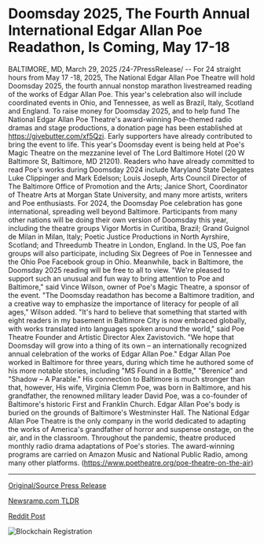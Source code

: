 # Doomsday 2025, The Fourth Annual International Edgar Allan Poe Readathon, Is Coming, May 17-18

BALTIMORE, MD, March 29, 2025 /24-7PressRelease/ -- For 24 straight hours from May 17 -18, 2025, The National Edgar Allan Poe Theatre will hold Doomsday 2025, the fourth annual nonstop marathon livestreamed reading of the works of Edgar Allan Poe. This year's celebration also will include coordinated events in Ohio, and Tennessee, as well as Brazil, Italy, Scotland and England.  To raise money for Doomsday 2025, and to help fund The National Edgar Allan Poe Theatre's award-winning Poe-themed radio dramas and stage productions, a donation page has been established at https://givebutter.com/xf5Qzi. Early supporters have already contributed to bring the event to life.  This year's Doomsday event is being held at Poe's Magic Theatre on the mezzanine level of The Lord Baltimore Hotel (20 W Baltimore St, Baltimore, MD 21201). Readers who have already committed to read Poe's works during Doomsday 2024 include Maryland State Delegates Luke Clippinger and Mark Edelson; Louis Joseph, Arts Council Director of The Baltimore Office of Promotion and the Arts; Janice Short, Coordinator of Theatre Arts at Morgan State University, and many more artists, writers and Poe enthusiasts.  For 2024, the Doomsday Poe celebration has gone international, spreading well beyond Baltimore. Participants from many other nations will be doing their own version of Doomsday this year, including the theatre groups Vigor Mortis in Curitiba, Brazil; Grand Guignol de Milan in Milan, Italy; Poetic Justice Productions in North Ayrshire, Scotland; and Threedumb Theatre in London, England. In the US, Poe fan groups will also participate, including Six Degrees of Poe in Tennessee and the Ohio Poe Facebook group in Ohio.  Meanwhile, back in Baltimore, the Doomsday 2025 reading will be free to all to view.  "We're pleased to support such an unusual and fun way to bring attention to Poe and Baltimore," said Vince Wilson, owner of Poe's Magic Theatre, a sponsor of the event.   "The Doomsday readathon has become a Baltimore tradition, and a creative way to emphasize the importance of literacy for people of all ages," Wilson added.   "It's hard to believe that something that started with eight readers in my basement in Baltimore City is now embraced globally, with works translated into languages spoken around the world," said Poe Theatre Founder and Artistic Director Alex Zavistovich. "We hope that Doomsday will grow into a thing of its own – an internationally recognized annual celebration of the works of Edgar Allan Poe."  Edgar Allan Poe worked in Baltimore for three years, during which time he authored some of his more notable stories, including "MS Found in a Bottle," "Berenice" and "Shadow – A Parable." His connection to Baltimore is much stronger than that, however, His wife, Virginia Clemm Poe, was born in Baltimore, and his grandfather, the renowned military leader David Poe, was a co-founder of Baltimore's historic First and Franklin Church. Edgar Allan Poe's body is buried on the grounds of Baltimore's Westminster Hall.  The National Edgar Allan Poe Theatre is the only company in the world dedicated to adapting the works of America's grandfather of horror and suspense onstage, on the air, and in the classroom. Throughout the pandemic, theatre produced monthly radio drama adaptations of Poe's stories. The award-winning programs are carried on Amazon Music and National Public Radio, among many other platforms. (https://www.poetheatre.org/poe-theatre-on-the-air) 

---

[Original/Source Press Release](https://www.24-7pressrelease.com/press-release/521134/doomsday-2025-the-fourth-annual-international-edgar-allan-poe-readathon-is-coming-may-17-18)
                    

[Newsramp.com TLDR](https://newsramp.com/curated-news/national-edgar-allan-poe-theatre-to-host-global-doomsday-2025-reading-event/45a377253a967a0b69ed180bd412bcc4) 

 



[Reddit Post](https://www.reddit.com/r/Lifestyle_Culture/comments/1jmgx4u/national_edgar_allan_poe_theatre_to_host_global/) 



![Blockchain Registration](https://cdn.newsramp.app/24-7PressRelease/qrcode/253/29/ideaarbo.webp)